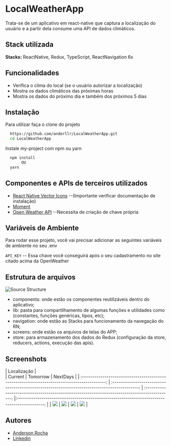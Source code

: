 # LocalWeatherApp

Trata-se de um aplicativo em react-native que captura a localização do usuário e a partir dela consume uma API de dados climáticos.

## Stack utilizada

**Stacks:** ReactNative, Redux, TypeScript, ReactNavigation 6x

## Funcionalidades

- Verifica o clima do local (se o usuário autorizar a localização)
- Mostra os dados climáticos das próximas horas
- Mostra os dados do próximo dia e também dos próximos 5 dias

## Instalação

Para utilizar faça o clone do projeto

```bash
  https://github.com/anderllr/LocalWeatherApp.git
  cd LocalWeatherApp
```

Instale my-project com npm ou yarn

```bash
  npm install
       OU
  yarn
```

## Componentes e APIs de terceiros utilizados

- [React Native Vector Icons](https://github.com/oblador/react-native-vector-icons) --(Importante verificar documentação de instalação)
- [Moment](https://momentjs.com/)
- [Open Weather API](https://openweathermap.org/) --Necessita de criação de chave própria

## Variáveis de Ambiente

Para rodar esse projeto, você vai precisar adicionar as seguintes variáveis de ambiente no seu .env

`API_KEY` -- Essa chave você conseguirá após o seu cadastramento no site citado acima da OpenWeather

## Estrutura de arquivos

![Source Structure](https://res.cloudinary.com/fabideia/image/upload/v1661916167/samples/folder_structure_evrp79.png)

- components: onde estão os componentes reutilizáveis dentro do aplicativo;
- lib: pasta para compartilhamento de algumas funções e utilidades como (constantes, funções genéricas, tipos, etc);
- navigation: onde estão as Stacks para funcionamento da navegação do RN;
- screens: onde estão os arquivos de telas do APP;
- store: para armazenamento dos dados do Redux (configuração da store, reducers, actions, execução das apis).

## Screenshots

| Localização |  
| Current | Tomorrow | NextDays |
| :------------------------------------------------------------------------------------------: | :-------------------------------------------------------------------------------------------: | :-------------------------------------------------------------------------------------------: |:-------------------------------------------------------------------------------------------: |
| ![](https://res.cloudinary.com/fabideia/image/upload/v1661950529/01_jxfpqx.jpg) | ![](https://res.cloudinary.com/fabideia/image/upload/v1661950529/02-today_nxzjgi.jpg) | ![](https://res.cloudinary.com/fabideia/image/upload/v1661950529/03-hours_jxepam.jpg) | ![](https://res.cloudinary.com/fabideia/image/upload/v1661950529/04-days_xfszsi.jpg) |

## Autores

- [Anderson Rocha](https://github.com/anderllr)
- [Linkedin](https://www.linkedin.com/in/andersonluizrocha/)
